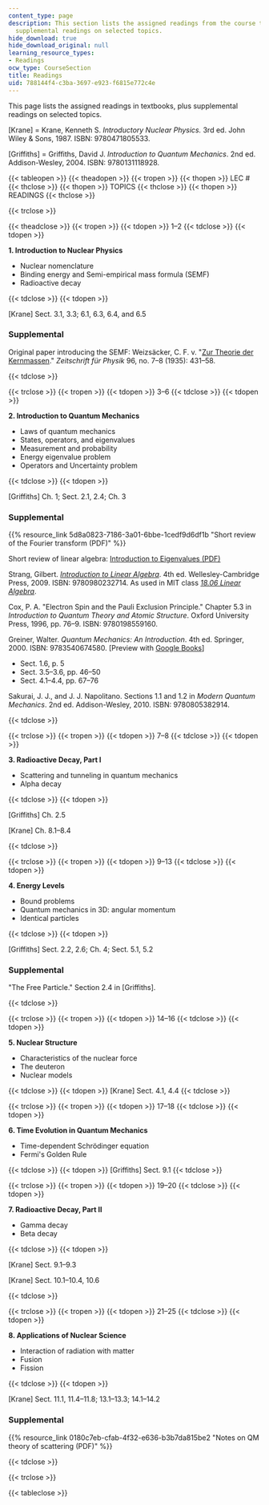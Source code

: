 ```yaml
---
content_type: page
description: This section lists the assigned readings from the course textbooks, plus
  supplemental readings on selected topics.
hide_download: true
hide_download_original: null
learning_resource_types:
- Readings
ocw_type: CourseSection
title: Readings
uid: 788144f4-c3ba-3697-e923-f6815e772c4e
---
```


This page lists the assigned readings in textbooks, plus supplemental readings on selected topics.

\[Krane\] = Krane, Kenneth S. _Introductory Nuclear Physics._ 3rd ed. John Wiley & Sons, 1987. ISBN: 9780471805533.

\[Griffiths\] = Griffiths, David J. _Introduction to Quantum Mechanics_. 2nd ed. Addison-Wesley, 2004. ISBN: 9780131118928.

{{< tableopen >}}
{{< theadopen >}}
{{< tropen >}}
{{< thopen >}}
LEC #
{{< thclose >}}
{{< thopen >}}
TOPICS
{{< thclose >}}
{{< thopen >}}
READINGS
{{< thclose >}}

{{< trclose >}}

{{< theadclose >}}
{{< tropen >}}
{{< tdopen >}}
1–2
{{< tdclose >}}
{{< tdopen >}}


**1\. Introduction to Nuclear Physics**

*   Nuclear nomenclature
*   Binding energy and Semi-empirical mass formula (SEMF)
*   Radioactive decay


{{< tdclose >}}
{{< tdopen >}}


\[Krane\] Sect. 3.1, 3.3; 6.1, 6.3, 6.4, and 6.5

### Supplemental

Original paper introducing the SEMF: Weizsäcker, C. F. v. "[Zur Theorie der Kernmassen](http://dx.doi.org/10.1007/BF01337700)." _Zeitschrift für Physik_ 96, no. 7–8 (1935): 431–58.


{{< tdclose >}}

{{< trclose >}}
{{< tropen >}}
{{< tdopen >}}
3–6
{{< tdclose >}}
{{< tdopen >}}


**2\. Introduction to Quantum Mechanics**

*   Laws of quantum mechanics
*   States, operators, and eigenvalues
*   Measurement and probability
*   Energy eigenvalue problem
*   Operators and Uncertainty problem


{{< tdclose >}}
{{< tdopen >}}


\[Griffiths\] Ch. 1; Sect. 2.1, 2.4; Ch. 3

### Supplemental

{{% resource_link 5d8a0823-7186-3a01-6bbe-1cedf9d6df1b "Short review of the Fourier transform (PDF)" %}}

Short review of linear algebra: [Introduction to Eigenvalues (PDF)](http://math.mit.edu/linearalgebra/ila0601.pdf)

Strang, Gilbert. [_Introduction to Linear Algebra_](http://math.mit.edu/linearalgebra/). 4th ed. Wellesley-Cambridge Press, 2009. ISBN: 9780980232714. As used in MIT class [_18.06 Linear Algebra_](/courses/18-06-linear-algebra-spring-2010).

Cox, P. A. "Electron Spin and the Pauli Exclusion Principle." Chapter 5.3 in _Introduction to Quantum Theory and Atomic Structure_. Oxford University Press, 1996, pp. 76–9. ISBN: 9780198559160.

Greiner, Walter. _Quantum Mechanics: An Introduction_. 4th ed. Springer, 2000. ISBN: 9783540674580. \[Preview with [Google Books](http://books.google.com/books?id=7qCMUfwoQcAC&pg=frontcover)\]

*   Sect. 1.6, p. 5
*   Sect. 3.5–3.6, pp. 46–50
*   Sect. 4.1–4.4, pp. 67–76

Sakurai, J. J., and J. J. Napolitano. Sections 1.1 and 1.2 in _Modern Quantum Mechanics_. 2nd ed. Addison-Wesley, 2010. ISBN: 9780805382914.


{{< tdclose >}}

{{< trclose >}}
{{< tropen >}}
{{< tdopen >}}
7–8
{{< tdclose >}}
{{< tdopen >}}


**3\. Radioactive Decay, Part I**

*   Scattering and tunneling in quantum mechanics
*   Alpha decay


{{< tdclose >}}
{{< tdopen >}}


\[Griffiths\] Ch. 2.5

\[Krane\] Ch. 8.1–8.4


{{< tdclose >}}

{{< trclose >}}
{{< tropen >}}
{{< tdopen >}}
9–13
{{< tdclose >}}
{{< tdopen >}}


**4\. Energy Levels**

*   Bound problems
*   Quantum mechanics in 3D: angular momentum
*   Identical particles


{{< tdclose >}}
{{< tdopen >}}


\[Griffiths\] Sect. 2.2, 2.6; Ch. 4; Sect. 5.1, 5.2

### Supplemental

"The Free Particle." Section 2.4 in \[Griffiths\].


{{< tdclose >}}

{{< trclose >}}
{{< tropen >}}
{{< tdopen >}}
14–16
{{< tdclose >}}
{{< tdopen >}}


**5\. Nuclear Structure**

*   Characteristics of the nuclear force
*   The deuteron
*   Nuclear models


{{< tdclose >}}
{{< tdopen >}}
\[Krane\] Sect. 4.1, 4.4
{{< tdclose >}}

{{< trclose >}}
{{< tropen >}}
{{< tdopen >}}
17–18
{{< tdclose >}}
{{< tdopen >}}


**6\. Time Evolution in Quantum Mechanics**

*   Time-dependent Schrödinger equation
*   Fermi's Golden Rule


{{< tdclose >}}
{{< tdopen >}}
\[Griffiths\] Sect. 9.1
{{< tdclose >}}

{{< trclose >}}
{{< tropen >}}
{{< tdopen >}}
19–20
{{< tdclose >}}
{{< tdopen >}}


**7\. Radioactive Decay, Part II**

*   Gamma decay
*   Beta decay


{{< tdclose >}}
{{< tdopen >}}


\[Krane\] Sect. 9.1–9.3

\[Krane\] Sect. 10.1–10.4, 10.6


{{< tdclose >}}

{{< trclose >}}
{{< tropen >}}
{{< tdopen >}}
21–25
{{< tdclose >}}
{{< tdopen >}}


**8\. Applications of Nuclear Science**

*   Interaction of radiation with matter
*   Fusion
*   Fission


{{< tdclose >}}
{{< tdopen >}}


\[Krane\] Sect. 11.1, 11.4–11.8; 13.1–13.3; 14.1–14.2

### Supplemental

{{% resource_link 0180c7eb-cfab-4f32-e636-b3b7da815be2 "Notes on QM theory of scattering (PDF)" %}}


{{< tdclose >}}

{{< trclose >}}

{{< tableclose >}}